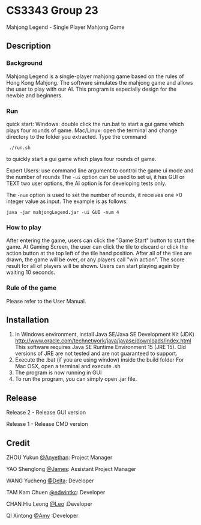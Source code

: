 # CS3343 Group 23

Mahjong Legend - Single Player Mahjong Game

Description
-----------------------------------------------------------------------------------------------------
### Background

Mahjong Legend is a single-player mahjong game based on the rules of Hong Kong Mahjong. The software simulates the mahjong game and allows the user to play with our AI. This program is especially design
for the newbie and beginners.

### Run

quick start:
Windows: double click the run.bat to start a gui game which plays four rounds of game.
Mac/Linux: open the terminal and change directory to the folder you extracted. Type the command

```
 ./run.sh
```

to quickly start a gui game which plays four rounds of game.

Expert Users:
use command line argument to control the game ui mode and the number of rounds
The `-ui` option can be used to set ui, it has GUI or TEXT two user options, the AI option is for developing tests only. 

The `-num` option is used to set the number of rounds, it receives one >0 integer value as input.
The example is as follows:

```
java -jar mahjongLegend.jar -ui GUI -num 4
```

### How to play

After entering the game, users can click the "Game Start" button to start the game. 
At Gaming Screen, the user can click the tile to discard or click the action button at the top left of the tile hand position.
After all of the tiles are drawn, the game will be over, or any players call "win action". The score result for all of players will be shown.
Users can start playing again by waiting 10 seconds.

### Rule of the game

Please refer to the User Manual.

Installation
------------------------------------------------------------------------------------------------------
1. In Windows environment, install Java SE/Java SE Development Kit (JDK)
   http://www.oracle.com/technetwork/java/javase/downloads/index.html
   This software requires Java SE Runtime Environment 15 (JRE 15). Old versions of JRE are not tested and are not guaranteed to support.
2. Execute the .bat (if you are using window) inside the build folder
   For Mac OSX, open a terminal and execute .sh
3. The program is now running in GUI
4. To run the program, you can simply open .jar file.

Release
-------------------------------------------------------------------------------------------------------
Release 2 - Release GUI version

Release 1 - Release CMD version

## Credit

ZHOU Yukun [@Anyethan](https://github.com/Anyethan): Project Manager <br />

YAO Shenglong [@James](https://github.com/James-yaoshenglong): Assistant Project Manager <br />

WANG Yucheng [@Delta](https://github.com/DELTA-DoubleWise): Developer <br />

TAM Kam Chuen [@edwintkc](https://github.com/edwintkc1): Developer <br />

CHAN Hiu Leong [@Leo](https://github.com/leohlchan) :Developer <br />

QI Xintong [@Amy](https://github.com/AmyQiXintong) :Developer

